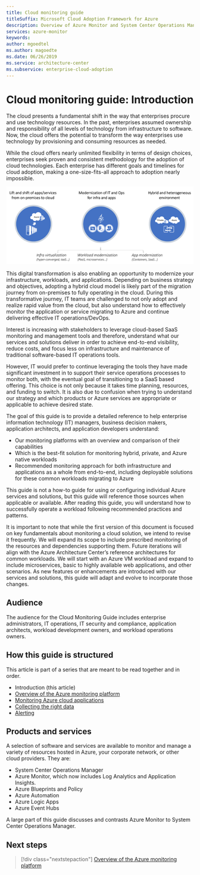 ```yaml
---
title: Cloud monitoring guide
titleSuffix: Microsoft Cloud Adoption Framework for Azure
description: Overview of Azure Monitor and System Center Operations Manager
services: azure-monitor
keywords: 
author: mgoedtel
ms.author: magoedte
ms.date: 06/26/2019
ms.service: architecture-center
ms.subservice: enterprise-cloud-adoption
---
```


# Cloud monitoring guide: Introduction

The cloud presents a fundamental shift in the way that enterprises procure and use technology resources. In the past, enterprises assumed ownership and responsibility of all levels of technology from infrastructure to software. Now, the cloud offers the potential to transform the way enterprises use technology by provisioning and consuming resources as needed.

While the cloud offers nearly unlimited flexibility in terms of design choices, enterprises seek proven and consistent methodology for the adoption of cloud technologies.  Each enterprise has different goals and timelines for cloud adoption, making a one-size-fits-all approach to adoption nearly impossible.

![Cloud adoption strategies](./media/monitoring-management-guidance-cloud-and-on-premises/introduction-cloud-adoption.png)

This digital transformation is also enabling an opportunity to modernize your infrastructure, workloads, and applications. Depending on business strategy and objectives, adopting a hybrid cloud model is likely part of the migration journey from on-premises to fully operating in the cloud. During this transformative journey, IT teams are challenged to not only adopt and realize rapid value from the cloud, but also understand how to effectively monitor the application or service migrating to Azure and continue delivering effective IT operations/DevOps.  

Interest is increasing with stakeholders to leverage cloud-based SaaS monitoring and management tools and therefore, understand what our services and solutions deliver in order to achieve end-to-end visibility, reduce costs, and focus less on infrastructure and maintenance of traditional software-based IT operations tools.  

However, IT would prefer to continue leveraging the tools they have made significant investment in to support their service operations processes to monitor both, with the eventual goal of transitioning to a SaaS based offering.  This choice is not only because it takes time planning, resources, and funding to switch.  It is also due to confusion when trying to understand our strategy and which products or Azure services are appropriate or applicable to achieve desired state.  

The goal of this guide is to provide a detailed reference to help enterprise information technology (IT) managers, business decision makers, application architects, and application developers understand:

* Our monitoring platforms with an overview and comparison of their capabilities
* Which is the best-fit solution for monitoring hybrid, private, and Azure native workloads
* Recommended monitoring approach for both infrastructure and applications as a whole from end-to-end, including deployable solutions for these common workloads migrating to Azure

This guide is not a how-to guide for using or configuring individual Azure services and solutions, but this guide will reference those sources when applicable or available.  After reading this guide, you will understand how to successfully operate a workload following recommended practices and patterns.  

It is important to note that while the first version of this document is focused on key fundamentals about monitoring a cloud solution, we intend to revise it frequently. We will expand its scope to include prescribed monitoring of the resources and dependencies supporting them. Future iterations will align with the Azure Architecture Center’s reference architectures for common workloads.  We will start with an Azure VM workload and expand to include microservices, basic to highly available web applications, and other scenarios.  As new features or enhancements are introduced with our services and solutions, this guide will adapt and evolve to incorporate those changes.  

## Audience

The audience for the Cloud Monitoring Guide includes enterprise administrators, IT operations, IT security and compliance, application architects, workload development owners, and workload operations owners.

## How this guide is structured

This article is part of a series that are meant to be read together and in order.

* Introduction (this article)
* [Overview of the Azure monitoring platform](./platform-overview.md)
* [Monitoring Azure cloud applications](./cloud-app-howto.md)
* [Collecting the right data](./data-collection.md)
* [Alerting](./alert.md)

## Products and services

A selection of software and services are available to monitor and manage a variety of resources hosted in Azure, your corporate network, or other cloud providers.  They are:

* System Center Operations Manager
* Azure Monitor, which now includes Log Analytics and Application Insights.
* Azure Blueprints and Policy
* Azure Automation
* Azure Logic Apps
* Azure Event Hubs

A large part of this guide discusses and contrasts Azure Monitor to System Center Operations Manager.

## Next steps

> [!div class="nextstepaction"]
> [Overview of the Azure monitoring platform](./platform-overview.md)

